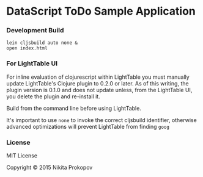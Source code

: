 # DataScript ToDo Sample Application

### Development Build

```
lein cljsbuild auto none &
open index.html
```

### For LightTable UI

For inline evaluation of clojurescript within LightTable you must manually
update LightTable's Clojure plugin to 0.2.0 or later.  As of this writing,
the plugin version is 0.1.0 and does not update unless, from the LightTable
UI, you delete the plugin and re-install it.

Build from the command line before using LightTable.

It's important to use `none` to invoke the correct cljsbuild identifier,
otherwise advanced optimizations will prevent LightTable from finding `goog`

### License

MIT License

Copyright © 2015 Nikita Prokopov
